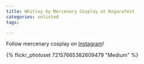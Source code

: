 ```yaml
---
title: Whitley by Mercenary Cosplay at Kogarafest
categories: unlisted
tags: 

---
```


Follow mercenary cosplay on [Instagram](https://www.instagram.com/mercenaryscum)!

{% flickr_photoset 72157665382609479 "Medium" %}